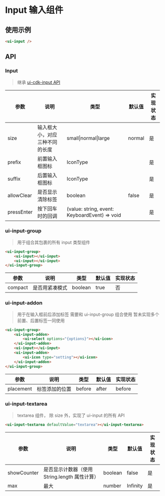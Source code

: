 # Input 输入组件

## 使用示例

```html
<ui-input />
```

## API

### Input

> 继承 [ui-cdk-input API](#inputcdk-输入组件)

| 参数       | 说明                           | 类型                                          | 默认值 | 实现状态 |
| ---------- | ------------------------------ | --------------------------------------------- | ------ | -------- |
| size       | 输入框大小，对应三种不同的长度 | small&verbar;normal&verbar;large              | normal | 是       |
| prefix     | 前置输入框图标                 | IconType                                      |        | 是       |
| suffix     | 后置输入框图标                 | IconType                                      |        | 是       |
| allowClear | 是否显示清除标签               | boolean                                       | false  | 是       |
| pressEnter | 按下回车时的回调               | (value: string, event: KeyboardEvent) => void |        | 是       |

### ui-input-group

> 用于组合其包裹的所有 input 类型组件

```html
<ui-input-group>
    <ui-input></ui-input>
    <ui-input></ui-input>
</ui-input-group>
```

| 参数    | 说明           | 类型    | 默认值 | 实现状态 |
| ------- | -------------- | ------- | ------ | -------- |
| compact | 是否用紧凑模式 | boolean | true   | 否       |

### ui-input-addon

> 用于在输入框前后添加标签
> 需要和 ui-input-group 组合使用
> 暂未实现多个前置、后置标签一同使用

```html
<ui-input-group>
    <ui-input-addon>
        <ui-select options="{options}"></ui-icon>
    </ui-input-addon>
    <ui-input></ui-input>
    <ui-input-addon>
        <ui-icon type="setting"></ui-icon>
    </ui-input-addon>
</ui-input-group>
```

| 参数      | 说明           | 类型   | 默认值 | 实现状态 |
| --------- | -------------- | ------ | ------ | -------- |
| placement | 标签添加的位置 | before | after  | before   | 是 |

### ui-input-textarea

> textarea 组件， 除 size 外，实现了 ui-input 的所有 API

```html
<ui-input-textarea defaultValue="textarea"></ui-input-textarea>
```

| 参数        | 说明                                          | 类型    | 默认值   | 实现状态 |
| ----------- | --------------------------------------------- | ------- | -------- | -------- |
| showCounter | 是否显示计数器（使用 String.length 属性计算） | boolean | false    | 是       |
| max         | 最大                                          | number  | Infinity | 是       |
